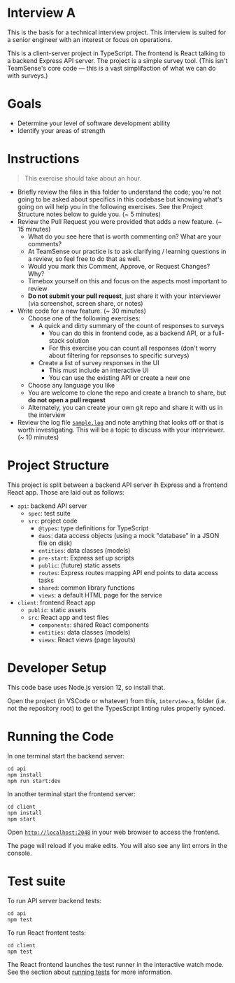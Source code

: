 # Interview A

This is the basis for a technical interview project. This interview is suited for a senior engineer with an interest or focus on operations.

This is a client-server project in TypeScript. The frontend is React talking to a backend Express API server. The project is a simple survey tool. (This isn't TeamSense's core code — this is a vast simplifaction of what we can do with surveys.)

# Goals
- Determine your level of software development ability
- Identify your areas of strength

# Instructions

> This exercise should take about an hour.

- Briefly review the files in this folder to understand the code; you're not going to be asked about specifics in this codebase but knowing what's going on will help you in the following exercises. See the Project Structure notes below to guide you. (~ 5 minutes)
- Review the Pull Request you were provided that adds a new feature. (~ 15 minutes)
    - What do you see here that is worth commenting on? What are your comments?
    - At TeamSense our practice is to ask clarifying / learning questions in a review, so feel free to do that as well.
    - Would you mark this Comment, Approve, or Request Changes? Why?
    - Timebox yourself on this and focus on the aspects most important to review
    - **Do not submit your pull request**, just share it with your interviewer (via screenshot, screen share, or notes)
- Write code for a new feature. (~ 30 minutes)
    - Choose one of the following exercises:
        - A quick and dirty summary of the count of responses to surveys
            - You can do this in frontend code, as a backend API, or a full-stack solution
            - For this exercise you can count all responses (don't worry about filtering for repsonses to specific surveys)
        - Create a list of survey responses in the UI
            - This must include an interactive UI
            - You can use the existing API or create a new one
    - Choose any language you like
    - You are welcome to clone the repo and create a branch to share, but **do not open a pull request**
    - Alternately, you can create your own git repo and share it with us in the interview
- Review the log file [`sample.log`](sample.log) and note anything that looks off or that is worth investigating. This will be a topic to discuss with your interviewer. (~ 10 minutes)

# Project Structure
This project is split between a backend API server ih Express and a frontend React app. Those are laid out as follows:

- `api`: backend API server
  - `spec`: test suite
  - `src`: project code
    - `@types`: type definitions for TypeScript
    - `daos`: data access objects (using a mock "database" in a JSON file on disk)
    - `entities`: data classes (models)
    - `pre-start`: Express set up scripts
    - `public`: (future) static assets
    - `routes`: Express routes mapping API end points to data access tasks
    - `shared`: common library functions
    - `views`: a default HTML page for the service
- `client`: frontend React app
  - `public`: static assets
  - `src`: React app and test files
    - `components`: shared React components
    - `entities`: data classes (models)
    - `views`: React views (page layouts)

# Developer Setup
This code base uses Node.js version 12, so install that.

Open the project (in VSCode or whatever) from this, `interview-a`, folder (i.e. not the repository root) to get the TypesScript linting rules properly synced.

# Running the Code
In one terminal start the backend server:
```
cd api
npm install
npm run start:dev
```

In another terminal start the frontend server:
```
cd client
npm install
npm start
```

Open [`http://localhost:2048`](http://localhost:2048) in your web browser to access the frontend.

The page will reload if you make edits. You will also see any lint errors in the console.

# Test suite
To run API server backend tests:
```
cd api
npm test
```

To run React frontent tests:
```
cd client
npm test
```

The React frontend launches the test runner in the interactive watch mode. See the section about [running tests](https://facebook.github.io/create-react-app/docs/running-tests) for more information.

